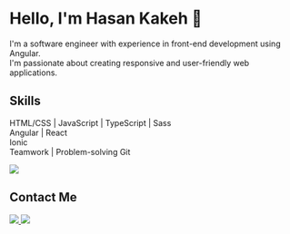 # Hello, I'm Hasan Kakeh 👋

I'm a software engineer with experience in front-end development using Angular.<br> I'm passionate about creating responsive and user-friendly web applications.

## Skills
 HTML/CSS | JavaScript | TypeScript | Sass <br>
 Angular | React  <br>
 Ionic  <br>
 Teamwork | Problem-solving  Git <br>
    
  <img src="https://github-readme-stats.vercel.app/api/top-langs/?username=hasanKakeh&theme=blue-green&hide_progress=true" />
  
## Contact Me
  <a href="https://www.linkedin.com/in/hasan-kakeh-a07b571b9/">
      <img src="https://img.shields.io/badge/linkedin-%230077B5.svg?&style=for-the-badge&logo=linkedin&logoColor=white" />
    </a>
    <a href="mailto:hasan.kakeh1@gmail.com">
      <img src="https://img.shields.io/badge/Gmail-D14836?style=for-the-badge&logo=gmail&logoColor=white" />        
    </a>

